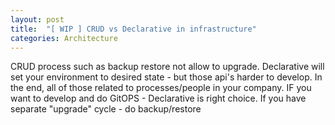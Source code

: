 ```yaml
---
layout: post
title:  "[ WIP ] CRUD vs Declarative in infrastructure"
categories: Architecture
---
```





CRUD process such as backup restore not allow to upgrade.
Declarative will set your environment to desired state - but those api's harder to develop.
In the end, all of those related to processes/people in your company. IF you want to develop and do GitOPS - Declarative is right choice.
If you have separate "upgrade" cycle - do backup/restore
